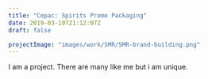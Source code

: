 ```yaml
---
title: "Cepac: Spirits Promo Packaging"
date: 2019-03-19T21:12:07Z
draft: false

projectImage: "images/work/SMR/SMR-brand-building.png"
---
```


I am a project. There are many like me but i am unique.

